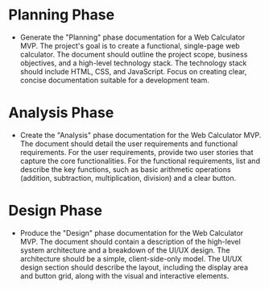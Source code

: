 # Planning Phase
- Generate the "Planning" phase documentation for a Web Calculator MVP. The project's goal is to create a functional, single-page web calculator. The document should outline the project scope, business objectives, and a high-level technology stack. The technology stack should include HTML, CSS, and JavaScript. Focus on creating clear, concise documentation suitable for a development team.

# Analysis Phase
- Create the "Analysis" phase documentation for the Web Calculator MVP. The document should detail the user requirements and functional requirements. For the user requirements, provide two user stories that capture the core functionalities. For the functional requirements, list and describe the key functions, such as basic arithmetic operations (addition, subtraction, multiplication, division) and a clear button.

# Design Phase
- Produce the "Design" phase documentation for the Web Calculator MVP. The document should contain a description of the high-level system architecture and a breakdown of the UI/UX design. The architecture should be a simple, client-side-only model. The UI/UX design section should describe the layout, including the display area and button grid, along with the visual and interactive elements.